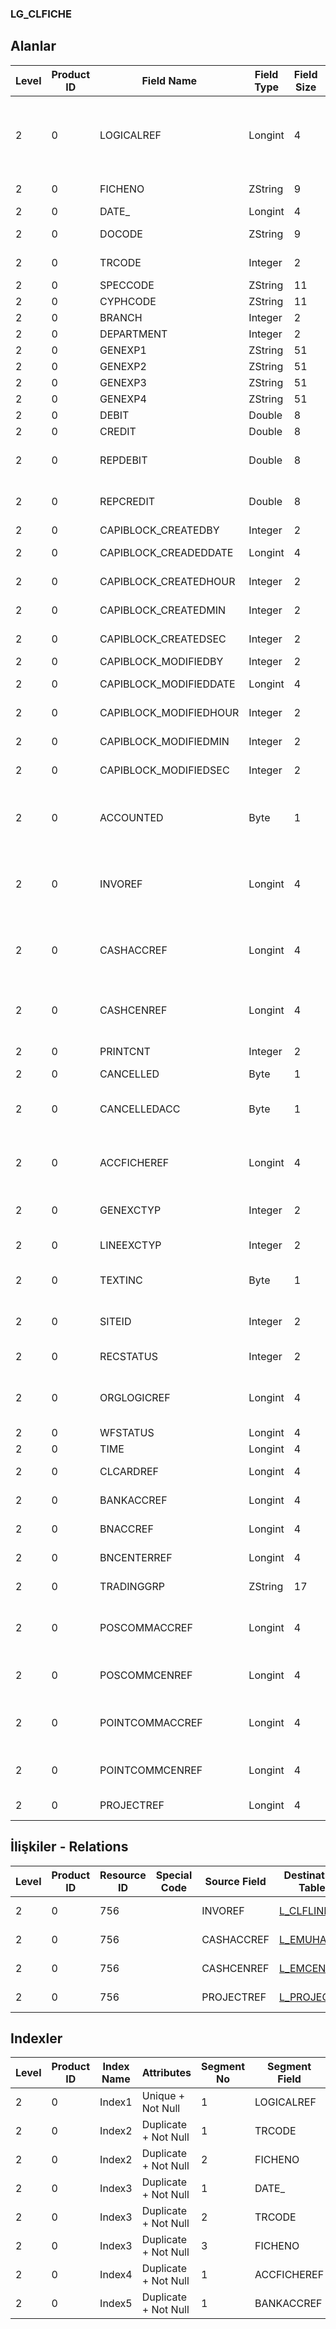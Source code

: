 ### LG_CLFICHE

## Alanlar

**Level**|**Product ID**|**Field Name**|**Field Type**|**Field Size**|**Field Offset**|**Türkçe Açıklama**|**Expression**
-----|-----|-----|-----|-----|-----|-----|-----
2|0|LOGICALREF|Longint|4|0|Cari Hesap Fişi Logical Ref.|Account Receivable / Payable Voucher Logical Reference
2|0|FICHENO|ZString|9|4|Fiş Numarası|Voucher Number
2|0|DATE_|Longint|4|13|Tarih|Date
2|0|DOCODE|ZString|9|17|Belge Numarası|Document Number
2|0|TRCODE|Integer|2|26|Hareket türü|Transaction Type
2|0|SPECCODE|ZString|11|28|Özel Kod|Aux. Code
2|0|CYPHCODE|ZString|11|39|Yetki Kodu|Auth. Code
2|0|BRANCH|Integer|2|50|İşyeri|Division
2|0|DEPARTMENT|Integer|2|52|Bölüm|Department
2|0|GENEXP1|ZString|51|54|Açıklama|Description
2|0|GENEXP2|ZString|51|105|Açıklama|Description
2|0|GENEXP3|ZString|51|156|Açıklama|Description
2|0|GENEXP4|ZString|51|207|Açıklama|Description
2|0|DEBIT|Double|8|258|Borç|Debit
2|0|CREDIT|Double|8|266|Alacak|Credit
2|0|REPDEBIT|Double|8|274|Borç (RD)|Debit (Reporting Currency)
2|0|REPCREDIT|Double|8|282|Alacak (RD)|Credit (Reporting Currency)
2|0|CAPIBLOCK_CREATEDBY|Integer|2|290|Oluşturan|Created By
2|0|CAPIBLOCK_CREADEDDATE|Longint|4|292|Oluşturulma Tarihi|Created Date
2|0|CAPIBLOCK_CREATEDHOUR|Integer|2|296|Oluşturulma Saati|Created Hour
2|0|CAPIBLOCK_CREATEDMIN|Integer|2|298|Oluşturulma Dakikası|Created Minute
2|0|CAPIBLOCK_CREATEDSEC|Integer|2|300|Oluşturulma Saniyesi|Created Second
2|0|CAPIBLOCK_MODIFIEDBY|Integer|2|302|Değiştiren|Modified By
2|0|CAPIBLOCK_MODIFIEDDATE|Longint|4|304|Değiştirilme Tarihi|Modified Date
2|0|CAPIBLOCK_MODIFIEDHOUR|Integer|2|308|Değiştirilme Saati|Modified Hour
2|0|CAPIBLOCK_MODIFIEDMIN|Integer|2|310|Değiştirilme Dakikası|Modified Minute
2|0|CAPIBLOCK_MODIFIEDSEC|Integer|2|312|Değiştirilme Saniyesi|Modified Second
2|0|ACCOUNTED|Byte|1|314|Muhasebeleşen hesap ref.|Posted To General Ledger Account Reference
2|0|INVOREF|Longint|4|315|Cari Hesap Hareketi Logical Ref.|Account Receivable / Payable Transaction Reference
2|0|CASHACCREF|Longint|4|319|Kasa muhasebe hesabı ref.|Safe Deposit General Ledger Account Reference
2|0|CASHCENREF|Longint|4|323|Kasa masraf merkezi ref.|Safe Deposit Overhead Pool Reference
2|0|PRINTCNT|Integer|2|327|Basılmış Toplam Hesap|Total Count Of Printed
2|0|CANCELLED|Byte|1|329|İptal Edilmiş|Cancelled
2|0|CANCELLEDACC|Byte|1|330|Muhasebeleştirme İşlemi İptal Edilmiş|Cancelled Posting To General Ledger
2|0|ACCFICHEREF|Longint|4|331|Genel Muhasebe Fişi Referansı|General Ledger Voucher Reference
2|0|GENEXCTYP|Integer|2|335|Döviz Türü (Genel)|F. Currency Type (General)
2|0|LINEEXCTYP|Integer|2|337|Döviz Türü (Satır)|F. Currency Type (Line)
2|0|TEXTINC|Byte|1|339|Ayrıntılı Açıklama İçerir|Contains Detail Description
2|0|SITEID|Integer|2|340|Veri Merkezi|Data Processing Site
2|0|RECSTATUS|Integer|2|342|Kayıt Durumu|Record Status
2|0|ORGLOGICREF|Longint|4|344|Orijinal Kayıt Log. Ref.|Original Record Logical Reference
2|0|WFSTATUS|Longint|4|348|Kullanımda Değil|Not In Use
2|0|TIME|Longint|4|352|Zaman|Time
2|0|CLCARDREF|Longint|4|356|Müşteri Kartı Log. Ref.|CLCARD LOGICALREF
2|0|BANKACCREF|Longint|4|360|Banka Hesabı Logical Ref.|BANKACC LOGICALREF
2|0|BNACCREF|Longint|4|364|EMUHACC LOGICALREF|EMUHACC LOGICALREF
2|0|BNCENTERREF|Longint|4|368|EMCENTER LOGICALREF|EMCENTER LOGICALREF
2|0|TRADINGGRP|ZString|17|372|Ticari İşlem Grubu|Trading Option
2|0|POSCOMMACCREF|Longint|4|389|Genel Muhasebe Hesapları Referansı|General Ledger Accounts Reference
2|0|POSCOMMCENREF|Longint|4|393|Masraf Merkezi Referansı|Overhead Pools Reference
2|0|POINTCOMMACCREF|Longint|4|397|Genel Muhasebe Hesapları Referansı|General Ledger Accounts Reference
2|0|POINTCOMMCENREF|Longint|4|401|Masraf Merkezi Referansı|Overhead Pools Reference
2|0|PROJECTREF|Longint|4|405|Proje Referansı|PROJECT Reference

## İlişkiler - Relations

**Level**|**Product ID**|**Resource ID**|**Special Code**|**Source Field**|**Destination Table**|**Destination Field**|**Relation Type**|**Extra Condition**
-----|-----|-----|-----|-----|-----|-----|-----|-----
2|0|756||INVOREF|[L_CLFLINE](../LG_CLFLINE "L_CLFLINE")|LOGICALREF|one-to-one|
2|0|756||CASHACCREF|[L_EMUHACC](../LG_EMUHACC "L_EMUHACC")|LOGICALREF|one-to-one|
2|0|756||CASHCENREF|[L_EMCENTER](../LG_EMCENTER "L_EMCENTER")|LOGICALREF|one-to-one|
2|0|756||PROJECTREF|[L_PROJECT](../L_PROJECT "L_PROJECT")|LOGICALREF|one-to-one|

## Indexler

**Level**|**Product ID**|**Index Name**|**Attributes**|**Segment No**|**Segment Field**|**Sense**
-----|-----|-----|-----|-----|-----|-----
2|0|Index1|Unique + Not Null|1|LOGICALREF|Ascending
2|0|Index2|Duplicate + Not Null|1|TRCODE|Ascending
2|0|Index2|Duplicate + Not Null|2|FICHENO|Ascending
2|0|Index3|Duplicate + Not Null|1|DATE_|Ascending
2|0|Index3|Duplicate + Not Null|2|TRCODE|Ascending
2|0|Index3|Duplicate + Not Null|3|FICHENO|Ascending
2|0|Index4|Duplicate + Not Null|1|ACCFICHEREF|Ascending
2|0|Index5|Duplicate + Not Null|1|BANKACCREF|Ascending

